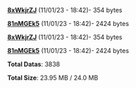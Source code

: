 [**8xWkjrZJ**](/data/8xWkjrZJ.txt) (11/01/23 - 18:42)- 354 bytes

[**81nMGEk5**](/data/81nMGEk5.txt) (11/01/23 - 18:42)- 2424 bytes

[**8xWkjrZJ**](/data/8xWkjrZJ.txt) (11/01/23 - 18:42)- 354 bytes

[**81nMGEk5**](/data/81nMGEk5.txt) (11/01/23 - 18:42)- 2424 bytes

**Total Datas**: 3838

**Total Size**: 23.95 MB / 24.0 MB